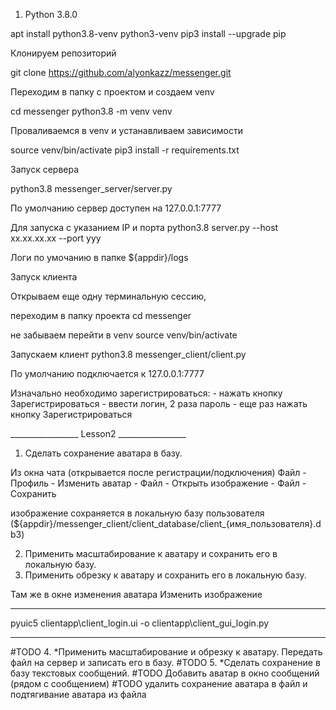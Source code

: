 1. Python 3.8.0

apt install python3.8-venv python3-venv
pip3 install --upgrade pip

Клонируем репозиторий 

git clone https://github.com/alyonkazz/messenger.git

Переходим в папку с проектом и создаем venv

cd messenger 
python3.8 -m venv venv

Проваливаемся в venv и устанавливаем зависимости 

source venv/bin/activate
pip3 install -r requirements.txt


Запуск сервера 

python3.8 messenger_server/server.py

По умолчанию сервер доступен на 127.0.0.1:7777

Для запуска с указанием IP и порта 
python3.8 server.py --host xx.xx.xx.xx --port yyy

Логи по умочанию в папке ${appdir}/logs


Запуск клиента 

Открываем еще одну терминальную сессию, 

переходим в папку проекта
cd messenger

не забываем перейти в venv 
source venv/bin/activate

Запускаем клиент 
python3.8 messenger_client/client.py

По умолчанию подключается к 127.0.0.1:7777

Изначально необходимо зарегистрироваться:
    - нажать кнопку Зарегистрироваться
    - ввести логин, 2 раза пароль
    - еще раз нажать кнопку Зарегистрироваться


_________________ Lesson2 _________________

1. Сделать сохранение аватара в базу.

Из окна чата (открывается после регистрации/подключения)
Файл - Профиль - Изменить аватар - Файл - Открыть изображение - Файл - Сохранить

изображение сохраняется в локальную базу пользователя
(${appdir}/messenger_client/client_database/client_{имя_пользователя}.db3)


2. Применить масштабирование к аватару и сохранить его в локальную базу.
3. Применить обрезку к аватару и сохранить его в локальную базу.

Там же в окне изменения аватара Изменить изображение






______________________________________
pyuic5 clientapp\client_login.ui -o clientapp\client_gui_login.py

______________________________________ 

#TODO 4. *Применить масштабирование и обрезку к аватару. Передать файл на сервер и записать его в базу.
#TODO 5. *Сделать сохранение в базу текстовых сообщений.
#TODO Добавить аватар в окно сообщений (рядом с сообщением)
#TODO удалить сохранение аватара в файл и подтягивание аватара из файла
